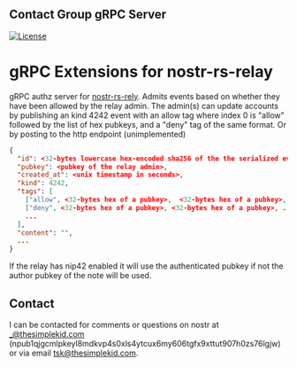 ## Contact Group gRPC Server
[![License](https://img.shields.io/badge/License-BSD_3--Clause-blue.svg)](LICENSE)

# gRPC Extensions for nostr-rs-relay

gRPC authz server for [nostr-rs-rely](https://github.com/scsibug/nostr-rs-relay). Admits events based on whether they have been allowed by the relay admin.  The admin(s) can update accounts by publishing an kind 4242 event with an allow tag where index 0 is "allow" followed by the list of hex pubkeys, and a "deny" tag of the same format. Or by posting to the http endpoint (unimplemented)

```json
{
  "id": <32-bytes lowercase hex-encoded sha256 of the the serialized event data>,
  "pubkey": <pubkey of the relay admin>,
  "created_at": <unix timestamp in seconds>,
  "kind": 4242,
  "tags": [
    ["allow", <32-bytes hex of a pubkey>,  <32-bytes hex of a pubkey>, ...],
    ["deny", <32-bytes hex of a pubkey>, <32-bytes hex of a pubkey>, ...],
    ...
  ],
  "content": "", 
  ...
}

```

If the relay has nip42 enabled it will use the authenticated pubkey if not the author pubkey of the note will be used. 


## Contact

I can be contacted for comments or questions on nostr at _@thesimplekid.com (npub1qjgcmlpkeyl8mdkvp4s0xls4ytcux6my606tgfx9xttut907h0zs76lgjw) or via email tsk@thesimplekid.com.
